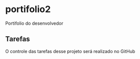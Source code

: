 # portifolio2
Portifolio do desenvolvedor

## Tarefas

O controle das tarefas desse projeto será realizado no GitHub